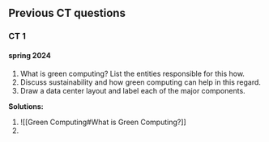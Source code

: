 
## Previous CT questions

### CT 1
#### spring 2024
1. What is green computing? List the entities responsible for this how.
2. Discuss sustainability and how green computing can help in this regard.
3. Draw a data center layout and label each of the major components.

**Solutions:**
1. ![[Green Computing#What is Green Computing?]]
2. 
